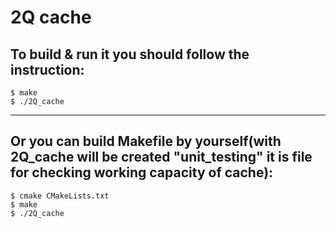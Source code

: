 # **2Q cache**

## To build & run it you should follow the instruction:
```
$ make
$ ./2Q_cache
```
---

## Or you can build Makefile by yourself(with 2Q_cache will  be created "unit_testing" it is file for checking working capacity of cache):
```
$ cmake CMakeLists.txt
$ make
$ ./2Q_cache
```
